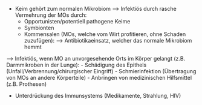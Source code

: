 - Keim gehört zum normalen Mikrobiom 
--> Infektiös durch rasche Vermehrung der MOs durch:
	- Opportunisten/potentiell pathogene Keime
	- Symbionten
	- Kommensalen (MOs, welche vom Wirt profitieren, ohne Schaden zuzufügen):
--> Antibiotikaeinsatz, welcher das normale Mikrobiom hemmt 



--> Infektiös, wenn MO an unvorgesehende Orts im Körper gelangt (z.B. Darmmikroben in der Lunge):
	- Schädigung des Epithels (Unfall/Verbrennung/chirurgischer Eingriff)
	- Schmierinfektion (Übertragung von MOs an andere Körperteile)
	- Anbringen von medizinischen Hilfsmittel (z.B. Prothesen)



- Unterdrückung des Immunsystems (Medikamente, Strahlung, HIV)
